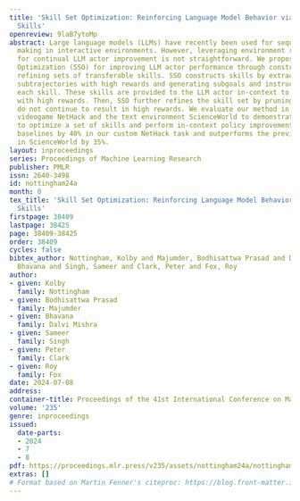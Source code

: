 ```yaml
---
title: 'Skill Set Optimization: Reinforcing Language Model Behavior via Transferable
  Skills'
openreview: 9laB7ytoMp
abstract: Large language models (LLMs) have recently been used for sequential decision
  making in interactive environments. However, leveraging environment reward signals
  for continual LLM actor improvement is not straightforward. We propose Skill Set
  Optimization (SSO) for improving LLM actor performance through constructing and
  refining sets of transferable skills. SSO constructs skills by extracting common
  subtrajectories with high rewards and generating subgoals and instructions to represent
  each skill. These skills are provided to the LLM actor in-context to reinforce behaviors
  with high rewards. Then, SSO further refines the skill set by pruning skills that
  do not continue to result in high rewards. We evaluate our method in the classic
  videogame NetHack and the text environment ScienceWorld to demonstrate SSO’s ability
  to optimize a set of skills and perform in-context policy improvement. SSO outperforms
  baselines by 40% in our custom NetHack task and outperforms the previous state-of-the-art
  in ScienceWorld by 35%.
layout: inproceedings
series: Proceedings of Machine Learning Research
publisher: PMLR
issn: 2640-3498
id: nottingham24a
month: 0
tex_title: 'Skill Set Optimization: Reinforcing Language Model Behavior via Transferable
  Skills'
firstpage: 38409
lastpage: 38425
page: 38409-38425
order: 38409
cycles: false
bibtex_author: Nottingham, Kolby and Majumder, Bodhisattwa Prasad and Dalvi Mishra,
  Bhavana and Singh, Sameer and Clark, Peter and Fox, Roy
author:
- given: Kolby
  family: Nottingham
- given: Bodhisattwa Prasad
  family: Majumder
- given: Bhavana
  family: Dalvi Mishra
- given: Sameer
  family: Singh
- given: Peter
  family: Clark
- given: Roy
  family: Fox
date: 2024-07-08
address:
container-title: Proceedings of the 41st International Conference on Machine Learning
volume: '235'
genre: inproceedings
issued:
  date-parts:
  - 2024
  - 7
  - 8
pdf: https://proceedings.mlr.press/v235/assets/nottingham24a/nottingham24a.pdf
extras: []
# Format based on Martin Fenner's citeproc: https://blog.front-matter.io/posts/citeproc-yaml-for-bibliographies/
---
```

